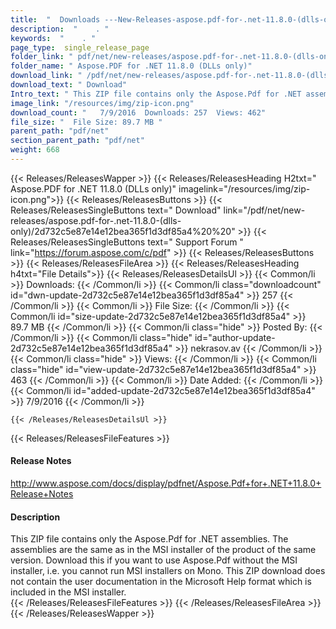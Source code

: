 ```yaml
---
title:  "  Downloads ---New-Releases-aspose.pdf-for-.net-11.8.0-(dlls-only) . " 
description:  "    . " 
keywords:  "    . " 
page_type:  single_release_page
folder_link: " pdf/net/new-releases/aspose.pdf-for-.net-11.8.0-(dlls-only)/"
folder_name: " Aspose.PDF for .NET 11.8.0 (DLLs only)"
download_link: " /pdf/net/new-releases/aspose.pdf-for-.net-11.8.0-(dlls-only)/2d732c5e87e14e12bea365f1d3df85a4"
download_text: " Download"
Intro_text: " This ZIP file contains only the Aspose.Pdf for .NET assemblies. The assemblies a..."
image_link: "/resources/img/zip-icon.png"
download_count: "   7/9/2016  Downloads: 257  Views: 462"
file_size: "  File Size: 89.7 MB "
parent_path: "pdf/net"
section_parent_path: "pdf/net"
weight: 668
---
```


{{< Releases/ReleasesWapper >}}
  {{< Releases/ReleasesHeading H2txt=" Aspose.PDF for .NET 11.8.0 (DLLs only)" imagelink="/resources/img/zip-icon.png">}}
  {{< Releases/ReleasesButtons >}}
    {{< Releases/ReleasesSingleButtons text=" Download" link="/pdf/net/new-releases/aspose.pdf-for-.net-11.8.0-(dlls-only)/2d732c5e87e14e12bea365f1d3df85a4%20%20" >}}
    {{< Releases/ReleasesSingleButtons text=" Support Forum " link="https://forum.aspose.com/c/pdf" >}}
  {{< Releases/ReleasesButtons >}}
  {{< Releases/ReleasesFileArea >}}
    {{< Releases/ReleasesHeading h4txt="File Details">}}
    {{< Releases/ReleasesDetailsUl >}}
            {{< Common/li  >}} Downloads: {{< /Common/li >}} 
      {{< Common/li class="downloadcount" id="dwn-update-2d732c5e87e14e12bea365f1d3df85a4" >}} 257 {{< /Common/li >}} 
      {{< Common/li  >}} File Size: {{< /Common/li >}} 
      {{< Common/li id="size-update-2d732c5e87e14e12bea365f1d3df85a4" >}} 89.7 MB {{< /Common/li >}} 
      {{< Common/li  class="hide" >}} Posted By: {{< /Common/li >}} 
      {{< Common/li class="hide" id="author-update-2d732c5e87e14e12bea365f1d3df85a4" >}} nekrasov.av {{< /Common/li >}} 
      {{< Common/li class="hide"  >}} Views: {{< /Common/li >}} 
      {{< Common/li class="hide" id="view-update-2d732c5e87e14e12bea365f1d3df85a4" >}} 463 {{< /Common/li >}} 
      {{< Common/li  >}} Date Added: {{< /Common/li >}} 
      {{< Common/li id="added-update-2d732c5e87e14e12bea365f1d3df85a4" >}} 7/9/2016 {{< /Common/li >}} 

    {{< /Releases/ReleasesDetailsUl >}}

  {{< Releases/ReleasesFileFeatures >}}
      <h4>Release Notes</h4><div><a href="http://www.aspose.com/docs/display/pdfnet/Aspose.Pdf+for+.NET+11.8.0+Release+Notes">http://www.aspose.com/docs/display/pdfnet/Aspose.Pdf+for+.NET+11.8.0+Release+Notes</a></div><h4>Description</h4><div class="HTMLDescription">This ZIP file contains only the Aspose.Pdf for .NET assemblies. The assemblies are the same as in the MSI installer of the product of the same version. Download this if you want to use Aspose.Pdf without the MSI installer, i.e. you cannot run MSI installers on Mono. This ZIP download does not contain the user documentation in the Microsoft Help format which is included in the MSI installer.</div>
  {{< /Releases/ReleasesFileFeatures >}}
 {{< /Releases/ReleasesFileArea >}}
{{< /Releases/ReleasesWapper >}}


